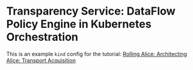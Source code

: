 # Transparency Service: DataFlow Policy Engine in Kubernetes Orchestration

This is an example `kind` config for the tutorial:
[Rolling Alice: Architecting Alice: Transport Acquisition](https://github.com/intel/dffml/blob/main/docs/tutorials/rolling_alice/0000_architecting_alice/0008_transport_acquisition.md)
